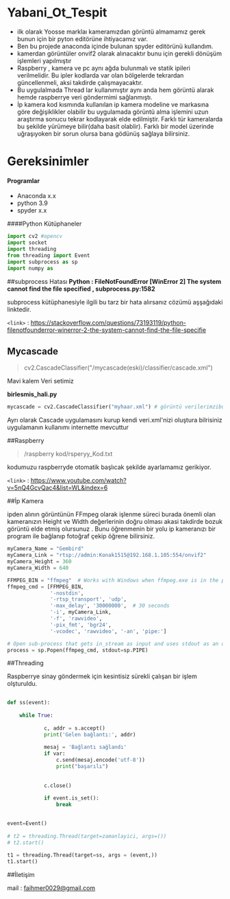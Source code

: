 # Yabani_Ot_Tespit

-  ilk olarak Yoosse marklaı kameramızdan görüntü almamamız gerek bunun için bir pyton editörüne ihtiyacamız var.
-  Ben bu projede anaconda içinde bulunan spyder editörünü kullandım.
- kamerdan görüntüler onvif2 olarak alınacaktır bunu için gerekli dönüşüm işlemleri yapılmıştır
- Raspberry , kamera ve pc aynı ağda bulunmalı ve statik ipileri verilmelidir. Bu ipler kodlarda var olan  bölgelerde tekrardan güncellenmeli, aksi takdirde çalışmayacaktır.
- Bu uygulalmada Thread lar kullanımıştır aynı anda hem görüntü alarak hemde raspberrye veri göndermimi sağlanmıştı.
- İp kamera kod kısmında kullanılan ip kamera modeline ve markasına göre değişiklikler olabilir bu uygulamada görüntü alma işlemini uzun araştırma sonucu tekrar kodlayarak elde edilmiştir. Farklı tür kameralarda bu şekilde yürümeye bilir(daha basit olablir). Farklı bir model üzerinde uğraşıyoken bir sorun olursa bana gödünüş sağlaya bilirsiniz.


# Gereksinimler
####  Programlar
- Anaconda x.x
-  python 3.9
- spyder x.x

####Python Kütüphaneler
```python
import cv2 #opencv
import socket
import threading
from threading import Event
import subprocess as sp
import numpy as 

```


##subprocess Hatası
**Python : FileNotFoundError [WinError 2] The system cannot find the file specified , subprocess.py:1582**

subprocess kütüphanesiyle ilgili  bu tarz bir hata alırsanız cözümü aşşağıdaki linktedir. 

`<link>` : <https://stackoverflow.com/questions/73193119/python-filenotfounderror-winerror-2-the-system-cannot-find-the-file-specifie>


## Mycascade

>  cv2.CascadeClassifier("/mycascade(eski)/classifier/cascade.xml")

Mavi kalem Veri setimiz

**birlesmis_hali.py**

```python
mycascade = cv2.CascadeClassifier("myhaar.xml") # görüntü verilerimzibu kısımda
```

Ayrı olarak Cascade uygulamasını kurup kendi veri.xml'nizi oluştura bilrisiniz uygulamanın kullanımı internette mevcuttur


##Raspberry

> /raspberry kod/rsperyy_Kod.txt

kodumuzu raspberryde otomatik başlıcak şekilde ayarlamamız gerikiyor.

`<link>` : <https://www.youtube.com/watch?v=5nQ4GcvQac4&list=WL&index=6>

##İp Kamera

ipden alının görüntünün FFmpeg olarak işlenme süreci burada önemli olan kameranızın Height ve Width değerlerinin doğru olması akasi takdirde bozuk görüntü elde etmiş olursunuz .
Bunu öğrenmenin bir yolu ip kameranızı bir program ile bağlanıp fotoğraf çekip öğrene bilirsiniz.

```python
myCamera_Name = "Gembird"
myCamera_Link = "rtsp://admin:Konak1515@192.168.1.105:554/onvif2"
myCamera_Height = 360
myCamera_Width = 640

FFMPEG_BIN = "ffmpeg"  # Works with Windows when ffmpeg.exe is in the path.
ffmpeg_cmd = [FFMPEG_BIN,
              '-nostdin',
              '-rtsp_transport', 'udp',
              '-max_delay', '30000000',  # 30 seconds
              '-i', myCamera_Link,
              '-f', 'rawvideo',
              '-pix_fmt', 'bgr24',
              '-vcodec', 'rawvideo', '-an', 'pipe:']

# Open sub-process that gets in_stream as input and uses stdout as an output PIPE.
process = sp.Popen(ffmpeg_cmd, stdout=sp.PIPE)
```

##Threading

Raspberrye sinay göndermek için kesintisiz sürekli çalışan bir işlem olşturuldu.

```python
    
def ss(event):
    
    while True:
        
            c, addr = s.accept()
            print('Gelen bağlantı:', addr) 
    
            mesaj = 'Bağlantı sağlandı'
            if var:
                c.send(mesaj.encode('utf-8'))
                print("başarılı")
                
                
            c.close()
            
            if event.is_set():
                break
            

event=Event() 
               
# t2 = threading.Thread(target=zamanlayici, args=()) 
# t2.start()          
    
t1 = threading.Thread(target=ss, args = (event,))  
t1.start()
```

##İletişim

mail : faihmer0029@gmail.com

